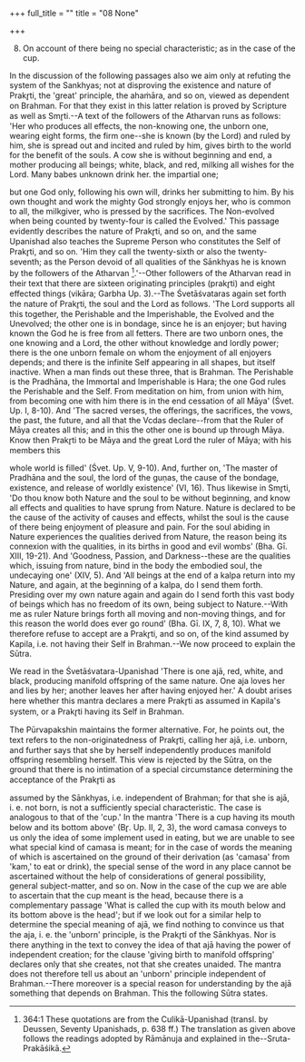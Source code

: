 +++
full_title = ""
title = "08 None"

+++


8. On account of there being no special characteristic; as in the case of the cup.

In the discussion of the following passages also we aim only at refuting the system of the Sankhyas; not at disproving the existence and nature of Prakr̥ti, the 'great' principle, the ahaṁāra, and so on, viewed as dependent on Brahman. For that they exist in this latter relation is proved by Scripture as well as Smr̥ti.--A text of the followers of the Atharvan runs as follows: 'Her who produces all effects, the non-knowing one, the unborn one, wearing eight forms, the firm one--she is known (by the Lord) and ruled by him, she is spread out and incited and ruled by him, gives birth to the world for the benefit of the souls. A cow she is without beginning and end, a mother producing all beings; white, black, and red, milking all wishes for the Lord. Many babes unknown drink her. the impartial one;

but one God only, following his own will, drinks her submitting to him. By his own thought and work the mighty God strongly enjoys her, who is common to all, the milkgiver, who is pressed by the sacrifices. The Non-evolved when being counted by twenty-four is called the Evolved.' This passage evidently describes the nature of Prakr̥ti, and so on, and the same Upanishad also teaches the Supreme Person who constitutes the Self of Prakr̥ti, and so on. 'Him they call the twenty-sixth or also the twenty-seventh; as the Person devoid of all qualities of the Sānkhyas he is known by the followers of the Atharvan [^fn_33].'--Other followers of the Atharvan read in their text that there are sixteen originating principles (prakr̥ti) and eight effected things (vikāra; Garbha Up. 3).--The Śvetāśvataras again set forth the nature of Prakr̥ti, the soul and the Lord as follows. 'The Lord supports all this together, the Perishable and the Imperishable, the Evolved and the Unevolved; the other one is in bondage, since he is an enjoyer; but having known the God he is free from all fetters. There are two unborn ones, the one knowing and a Lord, the other without knowledge and lordly power; there is the one unborn female on whom the enjoyment of all enjoyers depends; and there is the infinite Self appearing in all shapes, but itself inactive. When a man finds out these three, that is Brahman. The Perishable is the Pradhāna, the Immortal and Imperishable is Hara; the one God rules the Perishable and the Self. From meditation on him, from union with him, from becoming one with him there is in the end cessation of all Māya' (Śvet. Up. I, 8-10). And 'The sacred verses, the offerings, the sacrifices, the vows, the past, the future, and all that the Vcdas declare--from that the Ruler of Māya creates all this; and in this the other one is bound up through Māya. Know then Prakr̥ti to be Māya and the great Lord the ruler of Māya; with his members this

[^fn_33]: 364:1 These quotations are from the Culikā-Upanishad (transl. by Deussen, Seventy Upanishads, p. 638 ff.) The translation as given above follows the readings adopted by Rāmānuja and explained in the--Sruta-Prakāśikā.

whole world is filled' (Śvet. Up. V, 9-10). And, further on, 'The master of Pradhāna and the soul, the lord of the guṇas, the cause of the bondage, existence, and release of worldly existence' (VI, 16). Thus likewise in Smr̥ti, 'Do thou know both Nature and the soul to be without beginning, and know all effects and qualities to have sprung from Nature. Nature is declared to be the cause of the activity of causes and effects, whilst the soul is the cause of there being enjoyment of pleasure and pain. For the soul abiding in Nature experiences the qualities derived from Nature, the reason being its connexion with the qualities, in its births in good and evil wombs' (Bha. Gī. XIII, 19-21). And 'Goodness, Passion, and Darkness--these are the qualities which, issuing from nature, bind in the body the embodied soul, the undecaying one' (XIV, 5). And 'All beings at the end of a kalpa return into my Nature, and again, at the beginning of a kalpa, do I send them forth. Presiding over my own nature again and again do I send forth this vast body of beings which has no freedom of its own, being subject to Nature.--With me as ruler Nature brings forth all moving and non-moving things, and for this reason the world does ever go round' (Bha. Gī. IX, 7, 8, 10). What we therefore refuse to accept are a Prakr̥ti, and so on, of the kind assumed by Kapila, i.e. not having their Self in Brahman.--We now proceed to explain the Sūtra.

We read in the Śvetāśvatara-Upanishad 'There is one ajā, red, white, and black, producing manifold offspring of the same nature. One aja loves her and lies by her; another leaves her after having enjoyed her.' A doubt arises here whether this mantra declares a mere Prakr̥ti as assumed in Kapila's system, or a Prakr̥ti having its Self in Brahman.

The Pūrvapakshin maintains the former alternative. For, he points out, the text refers to the non-originatedness of Prakr̥ti, calling her ajā, i.e. unborn, and further says that she by herself independently produces manifold offspring resembling herself. This view is rejected by the Sūtra, on the ground that there is no intimation of a special circumstance determining the acceptance of the Prakr̥ti as

assumed by the Sānkhyas, i.e. independent of Brahman; for that she is ajā, i. e. not born, is not a sufficiently special characteristic. The case is analogous to that of the 'cup.' In the mantra 'There is a cup having its mouth below and its bottom above' (Br̥. Up. II, 2, 3), the word camasa conveys to us only the idea of some implement used in eating, but we are unable to see what special kind of camasa is meant; for in the case of words the meaning of which is ascertained on the ground of their derivation (as 'camasa' from 'kam,' to eat or drink), the special sense of the word in any place cannot be ascertained without the help of considerations of general possibility, general subject-matter, and so on. Now in the case of the cup we are able to ascertain that the cup meant is the head, because there is a complementary passage 'What is called the cup with its mouth below and its bottom above is the head'; but if we look out for a similar help to determine the special meaning of ajā, we find nothing to convince us that the aja, i. e. the 'unborn' principle, is the Prakr̥ti of the Sānkhyas. Nor is there anything in the text to convey the idea of that ajā having the power of independent creation; for the clause 'giving birth to manifold offspring' declares only that she creates, not that she creates unaided. The mantra does not therefore tell us about an 'unborn' principle independent of Brahman.--There moreover is a special reason for understanding by the ajā something that depends on Brahman. This the following Sūtra states.

